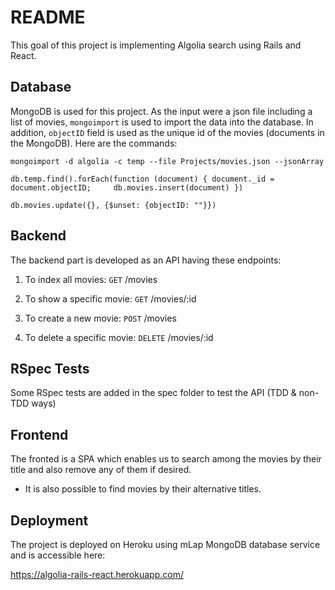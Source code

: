 # README

This goal of this project is implementing Algolia search using Rails and React.

## Database

MongoDB is used for this project. As the input were a json file including a list of movies, `mongoimport` is used to import the data into the database. In addition, `objectID` field is used as the unique id of the movies (documents in the MongoDB). Here are the commands:


`mongoimport -d algolia -c temp --file Projects/movies.json --jsonArray`

`db.temp.find().forEach(function (document) { document._id = document.objectID;     db.movies.insert(document) })`

`db.movies.update({}, {$unset: {objectID: ""}})`

## Backend

The backend part is developed as an API having these endpoints:

1) To index all movies: `GET` /movies

2) To show a specific movie: `GET` /movies/:id

3) To create a new movie: `POST` /movies

4) To delete a specific movie: `DELETE` /movies/:id

## RSpec Tests

Some RSpec tests are added in the spec folder to test the API (TDD & non-TDD ways)

## Frontend

The fronted is a SPA which enables us to search among the movies by their title and also remove any of them if desired.

* It is also possible to find movies by their alternative titles.

## Deployment

The project is deployed on Heroku using mLap MongoDB database service and is accessible here:

https://algolia-rails-react.herokuapp.com/


